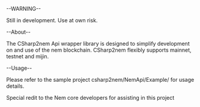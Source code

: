 --WARNING--

Still in development. Use at own risk.

--About--

The CSharp2nem Api wrapper library is designed to simplify development on and use of the nem blockchain. CSharp2nem flexibly supports mainnet, testnet and mijin.

--Usage--

Please refer to the sample project csharp2nem/NemApi/Example/ for usage details.

Special redit to the Nem core developers for assisting in this project

